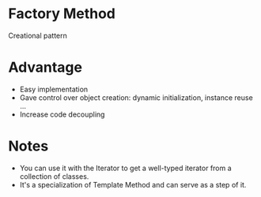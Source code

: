 # Factory Method

Creational pattern
# Advantage

* Easy implementation
* Gave control over object creation: dynamic initialization, instance reuse ...
* Increase code decoupling
# Notes
* You can use it with the Iterator to get a well-typed iterator from a collection of classes.
* It's a specialization of Template Method and can serve as a step of it.